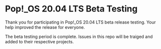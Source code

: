 # Pop!\_OS 20.04 LTS Beta Testing

Thank you for participating in Pop!\_OS 20.04 LTS beta release testing. Your help improved the release for everyone. 

The beta testing period is complete. Issues in this repo will be traiged and added to their respective projects.
